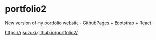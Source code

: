 # portfolio2
New version of my portfolio website - GithubPages + Bootstrap + React

https://rjsuzuki.github.io/portfolio2/
